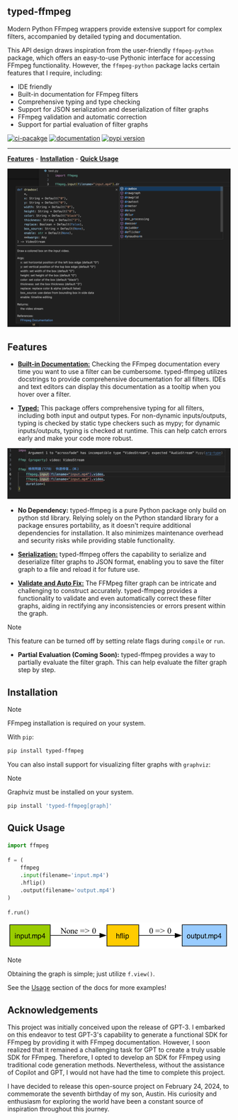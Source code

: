 ## typed-ffmpeg

Modern Python FFmpeg wrappers provide extensive support for complex filters, accompanied by detailed typing and documentation.

This API design draws inspiration from the user-friendly `ffmpeg-python` package, which offers an easy-to-use Pythonic interface for accessing FFmpeg functionality. However, the `ffmpeg-python` package lacks certain features that I require, including:

- IDE friendly
- Built-in documentation for FFmpeg filters
- Comprehensive typing and type checking
- Support for JSON serialization and deserialization of filter graphs
- FFmpeg validation and automatic correction
- Support for partial evaluation of filter graphs

[![ci-pacakge](https://github.com/livingbio/typed-ffmpeg/actions/workflows/ci-package.yml/badge.svg)](https://github.com/livingbio/typed-ffmpeg/actions?query=workflow%3Aci)
[![documentation](https://img.shields.io/badge/docs-mkdocs%20material-blue.svg?style=flat)](https://livingbio.github.io/typed-ffmpeg/)
[![pypi version](https://img.shields.io/pypi/v/typed-ffmpeg.svg)](https://pypi.org/project/typed-ffmpeg/)

---

**[Features](#features)** - **[Installation](#installation)** - **[Quick Usage](#quick-usage)**

![typed-ffmpeg](https://raw.githubusercontent.com/livingbio/typed-ffmpeg/main/docs/media/autocomplete.png)

## Features
- [**Built-in Documentation:**](https://livingbio.github.io/typed-ffmpeg/usage/doc/)
  Checking the FFmpeg documentation every time you want to use a filter can be cumbersome. typed-ffmpeg utilizes docstrings to provide comprehensive documentation for all filters. IDEs and text editors can display this documentation as a tooltip when you hover over a filter.

- [**Typed:**](https://livingbio.github.io/typed-ffmpeg/usage/typed/)
  This package offers comprehensive typing for all filters, including both input and output types. For non-dynamic inputs/outputs, typing is checked by static type checkers such as mypy; for dynamic inputs/outputs, typing is checked at runtime. This can help catch errors early and make your code more robust.

![typed-ffmpeg](https://raw.githubusercontent.com/livingbio/typed-ffmpeg/main/docs/media/typed.png)

- **No Dependency:**
  typed-ffmpeg is a pure Python package only build on python std library. Relying solely on the Python standard library for a package ensures portability, as it doesn't require additional dependencies for installation. It also minimizes maintenance overhead and security risks while providing stable functionality.

- [**Serialization:**](https://livingbio.github.io/typed-ffmpeg/usage/serialize/)
  typed-ffmpeg offers the capability to serialize and deserialize filter graphs to JSON format, enabling you to save the filter graph to a file and reload it for future use.

- [**Validate and Auto Fix:**](https://livingbio.github.io/typed-ffmpeg/usage/validate/)
  The FFMpeg filter graph can be intricate and challenging to construct accurately. typed-ffmpeg provides a functionality to validate and even automatically correct these filter graphs, aiding in rectifying any inconsistencies or errors present within the graph.

> [!Note]
This feature can be turned off by setting relate flags during `compile` or `run`.

- **Partial Evaluation (Coming Soon):**
  typed-ffmpeg provides a way to partially evaluate the filter graph. This can help evaluate the filter graph step by step.

## Installation

> [!Note]
FFmpeg installation is required on your system.

With `pip`:

```bash
pip install typed-ffmpeg
```

You can also install support for visualizing filter graphs with `graphviz`:

> [!Note]
Graphviz must be installed on your system.

```bash
pip install 'typed-ffmpeg[graph]'
```


## Quick Usage

```python
import ffmpeg

f = (
    ffmpeg
    .input(filename='input.mp4')
    .hflip()
    .output(filename='output.mp4')
)

f.run()
```
![quickstart](https://raw.githubusercontent.com/livingbio/typed-ffmpeg/main/docs/media/quickstart.png)

> [!NOTE]
Obtaining the graph is simple; just utilize `f.view()`.

See the [Usage](https://mkdocstrings.github.io/usage) section of the docs for more examples!

## Acknowledgements

This project was initially conceived upon the release of GPT-3. I embarked on this endeavor to test GPT-3's capability to generate a functional SDK for FFmpeg by providing it with FFmpeg documentation. However, I soon realized that it remained a challenging task for GPT to create a truly usable SDK for FFmpeg. Therefore, I opted to develop an SDK for FFmpeg using traditional code generation methods. Nevertheless, without the assistance of Copilot and GPT, I would not have had the time to complete this project.

I have decided to release this open-source project on February 24, 2024, to commemorate the seventh birthday of my son, Austin. His curiosity and enthusiasm for exploring the world have been a constant source of inspiration throughout this journey.
